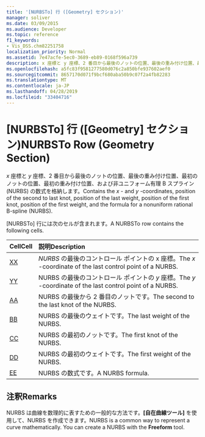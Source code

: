 ```yaml
---
title: '[NURBSTo] 行 ([Geometry] セクション)'
manager: soliver
ms.date: 03/09/2015
ms.audience: Developer
ms.topic: reference
f1_keywords:
- Vis_DSS.chm82251758
localization_priority: Normal
ms.assetid: 7e47acfe-5ec0-3689-eb89-0168f596a739
description: x 座標と y 座標、2 番目から最後のノットの位置、最後の重み付け位置、最初のノットの位置、最初の重み付け位置、および非ユニフォーム有理 B スプライン (NURBS) の数式を格納します。
ms.openlocfilehash: a5fc83f9581277580d076c2a850bfe937602aef0
ms.sourcegitcommit: 8657170d071f9bcf680aba50b9c07f2a4fb82283
ms.translationtype: MT
ms.contentlocale: ja-JP
ms.lasthandoff: 04/28/2019
ms.locfileid: "33404716"
---
```

# <a name="nurbsto-row-geometry-section"></a><span data-ttu-id="0db4e-103">[NURBSTo] 行 ([Geometry] セクション)</span><span class="sxs-lookup"><span data-stu-id="0db4e-103">NURBSTo Row (Geometry Section)</span></span>

<span data-ttu-id="0db4e-104">*x* 座標と *y* 座標、2 番目から最後のノットの位置、最後の重み付け位置、最初のノットの位置、最初の重み付け位置、および非ユニフォーム有理 B スプライン (NURBS) の数式を格納します。</span><span class="sxs-lookup"><span data-stu-id="0db4e-104">Contains the  *x*  - and  *y*  -coordinates, position of the second to last knot, position of the last weight, position of the first knot, position of the first weight, and the formula for a nonuniform rational B-spline (NURBS).</span></span> 
  
<span data-ttu-id="0db4e-105">[NURBSTo] 行には次のセルが含まれます。</span><span class="sxs-lookup"><span data-stu-id="0db4e-105">A NURBSTo row contains the following cells.</span></span>
  
|<span data-ttu-id="0db4e-106">**Cell**</span><span class="sxs-lookup"><span data-stu-id="0db4e-106">**Cell**</span></span>|<span data-ttu-id="0db4e-107">**説明**</span><span class="sxs-lookup"><span data-stu-id="0db4e-107">**Description**</span></span>|
|:-----|:-----|
|[<span data-ttu-id="0db4e-108">X</span><span class="sxs-lookup"><span data-stu-id="0db4e-108">X</span></span>](x-cell-geometry-section.md) <br/> |<span data-ttu-id="0db4e-109">*NURBS* の最後のコントロール ポイントの x 座標。</span><span class="sxs-lookup"><span data-stu-id="0db4e-109">The  *x*  -coordinate of the last control point of a NURBS.</span></span>  <br/> |
|[<span data-ttu-id="0db4e-110">Y</span><span class="sxs-lookup"><span data-stu-id="0db4e-110">Y</span></span>](y-cell-geometry-section.md) <br/> |<span data-ttu-id="0db4e-111">NURBS の最後のコントロール ポイントの  *y*  座標。</span><span class="sxs-lookup"><span data-stu-id="0db4e-111">The  *y*  -coordinate of the last control point of a NURBS.</span></span>  <br/> |
|[<span data-ttu-id="0db4e-112">A</span><span class="sxs-lookup"><span data-stu-id="0db4e-112">A</span></span>](a-cell-geometry-section.md) <br/> |<span data-ttu-id="0db4e-113">NURBS の最後から 2 番目のノットです。</span><span class="sxs-lookup"><span data-stu-id="0db4e-113">The second to the last knot of the NURBS.</span></span>  <br/> |
|[<span data-ttu-id="0db4e-114">B</span><span class="sxs-lookup"><span data-stu-id="0db4e-114">B</span></span>](b-cell-geometry-section.md) <br/> |<span data-ttu-id="0db4e-115">NURBS の最後のウェイトです。</span><span class="sxs-lookup"><span data-stu-id="0db4e-115">The last weight of the NURBS.</span></span>  <br/> |
|[<span data-ttu-id="0db4e-116">C</span><span class="sxs-lookup"><span data-stu-id="0db4e-116">C</span></span>](c-cell-geometry-section.md) <br/> |<span data-ttu-id="0db4e-117">NURBS の最初のノットです。</span><span class="sxs-lookup"><span data-stu-id="0db4e-117">The first knot of the NURBS.</span></span>  <br/> |
|[<span data-ttu-id="0db4e-118">D</span><span class="sxs-lookup"><span data-stu-id="0db4e-118">D</span></span>](d-cell-geometry-section.md) <br/> |<span data-ttu-id="0db4e-119">NURBS の最初のウェイトです。</span><span class="sxs-lookup"><span data-stu-id="0db4e-119">The first weight of the NURBS.</span></span>  <br/> |
|[<span data-ttu-id="0db4e-120">E</span><span class="sxs-lookup"><span data-stu-id="0db4e-120">E</span></span>](e-cell-geometry-section.md) <br/> |<span data-ttu-id="0db4e-121">NURBS の数式です。</span><span class="sxs-lookup"><span data-stu-id="0db4e-121">A NURBS formula.</span></span>  <br/> |
   
## <a name="remarks"></a><span data-ttu-id="0db4e-122">注釈</span><span class="sxs-lookup"><span data-stu-id="0db4e-122">Remarks</span></span>

<span data-ttu-id="0db4e-p101">NURBS は曲線を数理的に表すための一般的な方法です。**[自在曲線ツール]** を使用して、NURBS を作成できます。</span><span class="sxs-lookup"><span data-stu-id="0db4e-p101">NURBS is a common way to represent a curve mathematically. You can create a NURBS with the **Freeform** tool.</span></span> 
  

